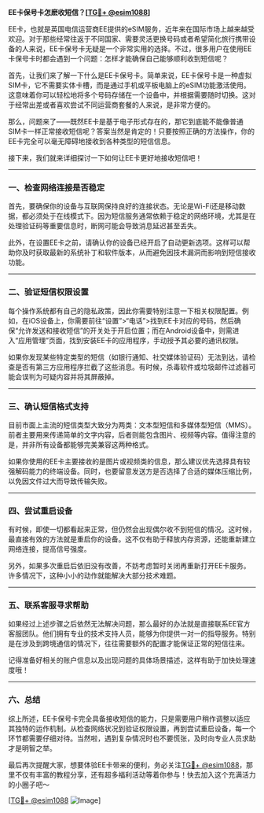 **EE卡保号卡怎麽收短信？[[TG💪+ @esim1088](https://t.me/s/esim1088)]**

EE卡，也就是英国电信运营商EE提供的eSIM服务，近年来在国际市场上越来越受欢迎。对于那些经常往返于不同国家、需要灵活更换号码或者希望简化旅行携带设备的人来说，EE卡保号卡无疑是一个非常实用的选择。不过，很多用户在使用EE卡保号卡时都会遇到一个问题：怎样才能确保自己能够顺利收到短信呢？

首先，让我们来了解一下什么是EE卡保号卡。简单来说，EE卡保号卡是一种虚拟SIM卡，它不需要实体卡槽，而是通过手机或平板电脑上的eSIM功能激活使用。这意味着你可以轻松地将多个号码存储在一个设备中，并根据需要随时切换。这对于经常出差或者喜欢尝试不同运营商套餐的人来说，是非常方便的。

那么，问题来了——既然EE卡是基于电子形式存在的，那它到底能不能像普通SIM卡一样正常接收短信呢？答案当然是肯定的！只要按照正确的方法操作，你的EE卡完全可以毫无障碍地接收到各种类型的短信信息。

接下来，我们就来详细探讨一下如何让EE卡更好地接收短信吧！

---

### **一、检查网络连接是否稳定**

首先，要确保你的设备与互联网保持良好的连接状态。无论是Wi-Fi还是移动数据，都必须处于在线模式下。因为短信服务通常依赖于稳定的网络环境，尤其是在处理验证码等重要信息时，断网可能会导致消息延迟甚至丢失。

此外，在设置EE卡之前，请确认你的设备已经开启了自动更新选项。这样可以帮助你及时获取最新的系统补丁和软件版本，从而避免因技术漏洞而影响到短信接收功能。

---

### **二、验证短信权限设置**

每个操作系统都有自己的隐私政策，因此你需要特别注意一下相关权限配置。例如，在iOS设备上，你需要前往“设置”>“电话”>找到EE卡对应的号码，然后确保“允许发送和接收短信”的开关处于开启位置；而在Android设备中，则需进入“应用管理”页面，找到安装EE卡的应用程序，手动授予其必要的通讯权限。

如果你发现某些特定类型的短信（如银行通知、社交媒体验证码）无法到达，请检查是否有第三方应用程序拦截了这些消息。有时候，杀毒软件或垃圾邮件过滤器可能会误判为可疑内容并将其屏蔽掉。

---

### **三、确认短信格式支持**

目前市面上主流的短信类型大致分为两类：文本型短信和多媒体型短信（MMS）。前者主要用来传递简单的文字内容，后者则能包含图片、视频等内容。值得注意的是，并非所有设备都能够完美兼容这两种格式。

如果你使用的EE卡主要接收的是图片或视频类的信息，那么建议优先选择具有较强解码能力的终端设备。同时，也要留意发送方是否选择了合适的媒体压缩比例，以免因文件过大而导致传输失败。

---

### **四、尝试重启设备**

有时候，即使一切都看起来正常，但仍然会出现偶尔收不到短信的情况。这时候，最直接有效的方法就是重启你的设备。这不仅有助于释放内存资源，还能重新建立网络连接，提高信号强度。

另外，如果多次重启后依旧没有改善，不妨考虑暂时关闭再重新打开EE卡服务。许多情况下，这种小小的动作就能解决大部分技术难题。

---

### **五、联系客服寻求帮助**

如果经过上述步骤之后依然无法解决问题，那么最好的办法就是直接联系EE官方客服团队。他们拥有专业的技术支持人员，能够为你提供一对一的指导服务。特别是在涉及到跨境通信的情况下，往往需要额外的配置才能保证正常的短信往来。

记得准备好相关的账户信息以及出现问题的具体场景描述，这样有助于加快处理速度哦！

---

### **六、总结**

综上所述，EE卡保号卡完全具备接收短信的能力，只是需要用户稍作调整以适应其独特的运作机制。从检查网络状况到验证权限设置，再到尝试重启设备，每一个环节都需要仔细对待。当然啦，遇到复杂情况时也不要慌张，及时向专业人员求助才是明智之举。

最后再次提醒大家，想要体验EE卡带来的便利，务必关注[TG💪+ @esim1088](https://t.me/s/esim1088)，那里不仅有丰富的教程分享，还有超多福利活动等着你参与！快去加入这个充满活力的小圈子吧～

[[TG💪+ @esim1088](https://t.me/s/esim1088) ![Image](https://i.postimg.cc/4NQfJmqS/Snipaste-2025-05-13-00-14-12.png)]